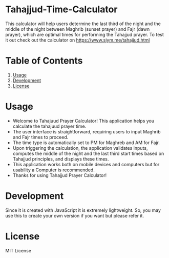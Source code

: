 # Tahajjud-Time-Calculator
This calculator will help users determine the last third of the night and the middle of the night between Maghrib (sunset prayer) and Fajr (dawn prayer), which are optimal times for performing the Tahajjud prayer.
To test it out check out the calculator on https://www.siym.me/tahajjud.html

# Table of Contents
1. [Usage](#usage)
2. [Development](#development)
3. [License](#license)

# Usage
- Welcome to Tahajuud Prayer Calculator! This application helps you calculate the tahajuud prayer time.
- The user interface is straightforward, requiring users to input Maghrib and Fajr times to proceed.
- The time type is automatically set to PM for Maghreb and AM for Fajr.
- Upon triggering the calculation, the application validates inputs, computes the middle of the night and the last third start times based on Tahajjud principles, and displays these times.
- This application works both on mobile devices and computers but for usability a Computer is recommended.
- Thanks for using Tahajjud Prayer Calculator!


# Development
Since it is created with JavaScript it is extremely lightweight. So, you may use this to create your own version if you want but please refer it.

# License
MIT License

